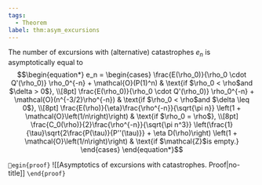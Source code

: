 ```yaml
---
tags:
  - Theorem
label: thm:asym_excursions
---
```

The number of excursions with (alternative) catastrophes $e_n$ is asymptotically equal to
$$\begin{equation*}
e_n = 
\begin{cases}
\frac{E(\rho_0)}{\rho_0 \cdot Q'(\rho_0)} \rho_0^{-n} + 
\mathcal{O}(P(1)^n) & 
\text{if $\rho_0 < \rho$and $\delta > 0$}, \\[8pt]
\frac{E(\rho_0)}{\rho_0 \cdot Q'(\rho_0)} \rho_0^{-n} + 
\mathcal{O}(n^{-3/2}\rho^{-n}) & 
\text{if $\rho_0 < \rho$and $\delta \leq 0$}, \\[8pt]
\frac{E(\rho)}{\eta}\frac{\rho^{-n}}{\sqrt{\pi n}}
\left(1 + \mathcal{O}\left(1/n\right)\right) & 
\text{if $\rho_0 = \rho$}, \\[8pt]
\frac{C_0(\rho)}{2}\frac{\rho^{-n}}{\sqrt{\pi n^3}}
\left(\frac{1}{\tau}\sqrt{2\frac{P(\tau)}{P''(\tau)}} + \eta D(\rho)\right)
\left(1 + \mathcal{O}\left(1/n\right)\right) & 
\text{if $\mathcal{Z}$is empty.}
\end{cases}
\end{equation*}$$

`egin{proof}`
![[Asymptotics of excursions with catastrophes. Proof|no-title]]
`\end{proof}`
